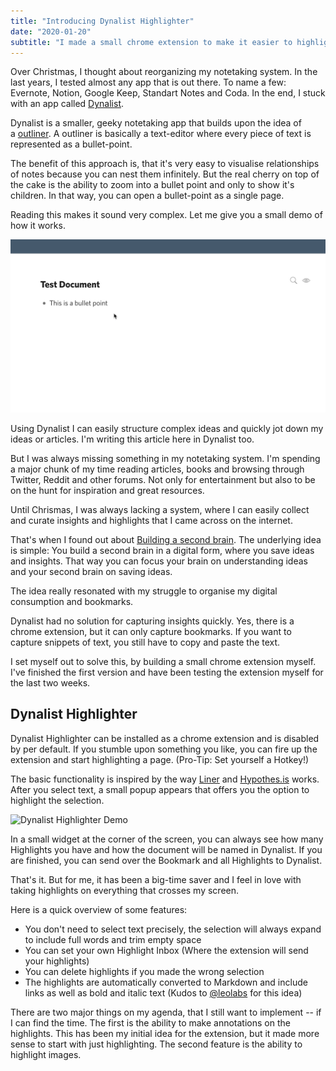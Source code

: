 ```yaml
---
title: "Introducing Dynalist Highlighter"
date: "2020-01-20"
subtitle: "I made a small chrome extension to make it easier to highlight and curate snippets from around the web"
---
```


Over Christmas, I thought about reorganizing my notetaking system. In the last years, I tested almost any app that is out there. To name a few: Evernote, Notion, Google Keep, Standart Notes and Coda. In the end, I stuck with an app called [Dynalist](https://dynalist.io/).

Dynalist is a smaller, geeky notetaking app that builds upon the idea of a [outliner](https://en.wikipedia.org/wiki/Outliner). A outliner is basically a text-editor where every piece of text is represented as a bullet-point.

The benefit of this approach is, that it's very easy to visualise relationships of notes because you can nest them infinitely. But the real cherry on top of the cake is the ability to zoom into a bullet point and only to show it's children. In that way, you can open a bullet-point as a single page.

Reading this makes it sound very complex. Let me give you a small demo of how it works.

![Dynalist Demo](./dynalist-demo.gif)

Using Dynalist I can easily structure complex ideas and quickly jot down my ideas or articles. I'm writing this article here in Dynalist too.

But I was always missing something in my notetaking system. I'm spending a major chunk of my time reading articles, books and browsing through Twitter, Reddit and other forums. Not only for entertainment but also to be on the hunt for inspiration and great resources.

Until Chrismas, I was always lacking a system, where I can easily collect and curate insights and highlights that I came across on the internet.

That's when I found out about [Building a second brain](https://www.youtube.com/watch?v=SjZSy8s2VEE). The underlying idea is simple: You build a second brain in a digital form, where you save ideas and insights. That way you can focus your brain on understanding ideas and your second brain on saving ideas.

The idea really resonated with my struggle to organise my digital consumption and bookmarks.

Dynalist had no solution for capturing insights quickly. Yes, there is a chrome extension, but it can only capture bookmarks. If you want to capture snippets of text, you still have to copy and paste the text.

I set myself out to solve this, by building a small chrome extension myself. I've finished the first version and have been testing the extension myself for the last two weeks.

## Dynalist Highlighter

Dynalist Highlighter can be installed as a chrome extension and is disabled by per default. If you stumble upon something you like, you can fire up the extension and start highlighting a page. (Pro-Tip: Set yourself a Hotkey!)

The basic functionality is inspired by the way [Liner](https://getliner.com/c/all) and [Hypothes.is](https://web.hypothes.is/) works. After you select text, a small popup appears that offers you the option to highlight the selection.

![Dynalist Highlighter Demo](./dynalist-highlighter-demo.gif)

In a small widget at the corner of the screen, you can always see how many Highlights you have and how the document will be named in Dynalist. If you are finished, you can send over the Bookmark and all Highlights to Dynalist.

That's it. But for me, it has been a big-time saver and I feel in love with taking highlights on everything that crosses my screen.

Here is a quick overview of some features:

- You don't need to select text precisely, the selection will always expand to include full words and trim empty space
- You can set your own Highlight Inbox (Where the extension will send your highlights)
- You can delete highlights if you made the wrong selection
- The highlights are automatically converted to Markdown and include links as well as bold and italic text (Kudos to [@leolabs](https://twitter.com/leolabs_org) for this idea)

There are two major things on my agenda, that I still want to implement -- if I can find the time. The first is the ability to make annotations on the highlights. This has been my initial idea for the extension, but it made more sense to start with just highlighting. The second feature is the ability to highlight images.
